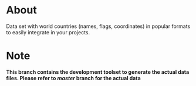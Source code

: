 About
=====

Data set with world countries (names, flags, coordinates)
in popular formats to easily integrate in your projects.

Note
====

**This branch contains the development toolset to 
generate the actual data files. 
Please refer to _master_ branch for the actual data** 
